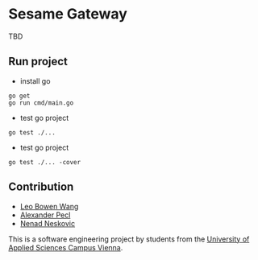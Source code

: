 # Sesame Gateway

TBD

## Run project

- install go

```
go get
go run cmd/main.go
```

- test go project

```
go test ./...
```


- test go project

```
go test ./... -cover
```

## Contribution

- [Leo Bowen Wang](https://github.com/leobowenwang)
- [Alexander Pecl](https://github.com/peclboi)
- [Nenad Neskovic](https://github.com/Strudelhund)

This is a software engineering project by students from
the [University of Applied Sciences Campus Vienna](https://www.fh-campuswien.ac.at/en/studies/study-courses/software-design-and-engineering-master.html).

